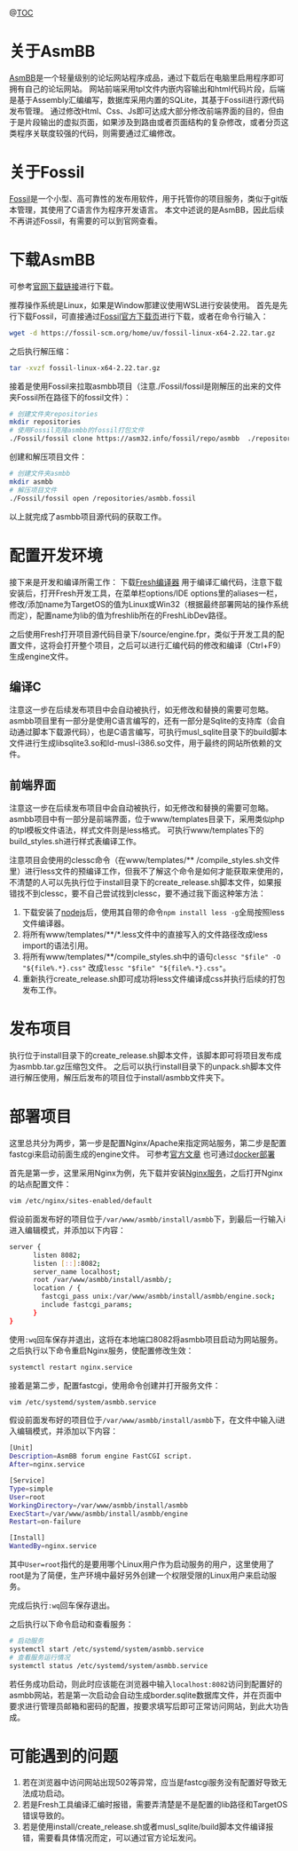 @[TOC](AsmBB介绍——一个轻量级的论坛网站程序成品)

# 关于AsmBB

[AsmBB](https://asmbb.org/)是一个轻量级别的论坛网站程序成品，通过下载后在电脑里启用程序即可拥有自己的论坛网站。
网站前端采用tpl文件内嵌内容输出和html代码片段，后端是基于Assembly汇编编写，数据库采用内置的SQLite，其基于Fossil进行源代码发布管理。
通过修改Html、Css、Js即可达成大部分修改前端界面的目的，但由于是片段输出的虚拟页面，如果涉及到路由或者页面结构的复杂修改，或者分页这类程序关联度较强的代码，则需要通过汇编修改。

# 关于Fossil

[Fossil](https://fossil-scm.org/)是一个小型、高可靠性的发布用软件，用于托管你的项目服务，类似于git版本管理，其使用了C语言作为程序开发语言。
本文中述说的是AsmBB，因此后续不再讲述Fossil，有需要的可以到官网查看。

# 下载AsmBB

可参考[官网下载链接](https://asm32.info/fossil/asmbb/index)进行下载。

推荐操作系统是Linux，如果是Window那建议使用WSL进行安装使用。
首先是先行下载Fossil，可直接通过[Fossil官方下载页](https://fossil-scm.org/home/uv/download.html)进行下载，或者在命令行输入：

```bash
wget -d https://fossil-scm.org/home/uv/fossil-linux-x64-2.22.tar.gz
```

之后执行解压缩：

```bash
tar -xvzf fossil-linux-x64-2.22.tar.gz
```

接着是使用Fossil来拉取asmbb项目（注意./Fossil/fossil是刚解压的出来的文件夹Fossil所在路径下的fossil文件）：

```bash
# 创建文件夹repositories
mkdir repositories
# 使用Fossil克隆asmbb的fossil打包文件
./Fossil/fossil clone https://asm32.info/fossil/repo/asmbb  ./repositories/asmbb.fossil
```

创建和解压项目文件：

```bash
# 创建文件夹asmbb
mkdir asmbb
# 解压项目文件
./Fossil/fossil open /repositories/asmbb.fossil
```

以上就完成了asmbb项目源代码的获取工作。

# 配置开发环境

接下来是开发和编译所需工作：
下载[Fresh编译器](https://fresh.flatassembler.net/index.cgi?page=content/2_download.txt)
用于编译汇编代码，注意下载安装后，打开Fresh开发工具，在菜单栏options/IDE
options里的aliases一栏，修改/添加name为TargetOS的值为Linux或Win32（根据最终部署网站的操作系统而定），配置name为lib的值为freshlib所在的FreshLibDev路径。

之后使用Fresh打开项目源代码目录下/source/engine.fpr，类似于开发工具的配置文件，这将会打开整个项目，之后可以进行汇编代码的修改和编译（Ctrl+F9）生成engine文件。

## 编译C

注意这一步在后续发布项目中会自动被执行，如无修改和替换的需要可忽略。
asmbb项目里有一部分是使用C语言编写的，还有一部分是Sqlite的支持库（会自动通过脚本下载源代码），也是C语言编写，可执行musl_sqlite目录下的build脚本文件进行生成libsqlite3.so和ld-musl-i386.so文件，用于最终的网站所依赖的文件。

## 前端界面

注意这一步在后续发布项目中会自动被执行，如无修改和替换的需要可忽略。
asmbb项目中有一部分是前端界面，位于www/templates目录下，采用类似php的tpl模板文件语法，样式文件则是less格式。
可执行www/templates下的build_styles.sh进行样式表编译工作。

注意项目会使用的clessc命令（在www/templates/**
/compile_styles.sh文件里）进行less文件的预编译工作，但我不了解这个命令是如何才能获取来使用的，不清楚的人可以先执行位于install目录下的create_release.sh脚本文件，如果报错找不到clessc，要不自己尝试找到clessc，要不通过我下面这种笨方法：

1. 下载安装了[nodejs](https://nodejs.org/)后，使用其自带的命令`npm install less -g`全局按照less文件编译器。
2. 将所有www/templates/**/*.less文件中的直接写入的文件路径改成less import的语法引用。
3. 将所有www/templates/**/compile_styles.sh中的语句`clessc "$file" -O "${file%.*}.css"`
   改成`lessc "$file" "${file%.*}.css"`。
4. 重新执行create_release.sh即可成功将less文件编译成css并执行后续的打包发布工作。

# 发布项目

执行位于install目录下的create_release.sh脚本文件，该脚本即可将项目发布成为asmbb.tar.gz压缩包文件。
之后可以执行install目录下的unpack.sh脚本文件进行解压使用，解压后发布的项目位于install/asmbb文件夹下。

# 部署项目

这里总共分为两步，第一步是配置Nginx/Apache来指定网站服务，第二步是配置fastcgi来启动前面生成的engine文件。
可参考[官方文章](https://board.asm32.info/how-to-install-asmbb-on-vps-with-nginx-and-systemd.163)
也可通过[docker部署](https://board.asm32.info/docker-support.256/#15717)

首先是第一步，这里采用Nginx为例，先下载并安装[Nginx服务](https://www.nginx-cn.net)，之后打开Nginx的站点配置文件：

```bash
vim /etc/nginx/sites-enabled/default
```

假设前面发布好的项目位于`/var/www/asmbb/install/asmbb`下，到最后一行输入i进入编辑模式，并添加以下内容：

```bash
server {
      listen 8082;
      listen [::]:8082;
      server_name localhost;
      root /var/www/asmbb/install/asmbb/;
      location / {
        fastcgi_pass unix:/var/www/asmbb/install/asmbb/engine.sock;
        include fastcgi_params;
      }
}
```

使用`:wq`回车保存并退出，这将在本地端口8082将asmbb项目启动为网站服务。
之后执行以下命令重启Nginx服务，使配置修改生效：

```bash
systemctl restart nginx.service
```

接着是第二步，配置fastcgi，使用命令创建并打开服务文件：

```bash
vim /etc/systemd/system/asmbb.service
```

假设前面发布好的项目位于`/var/www/asmbb/install/asmbb`下，在文件中输入i进入编辑模式，并添加以下内容：

```bash
[Unit]
Description=AsmBB forum engine FastCGI script.
After=nginx.service

[Service]
Type=simple
User=root
WorkingDirectory=/var/www/asmbb/install/asmbb
ExecStart=/var/www/asmbb/install/asmbb/engine
Restart=on-failure

[Install]
WantedBy=nginx.service
```

其中`User=root`指代的是要用哪个Linux用户作为启动服务的用户，这里使用了root是为了简便，生产环境中最好另外创建一个权限受限的Linux用户来启动服务。

完成后执行`:wq`回车保存退出。

之后执行以下命令启动和查看服务：

```bash
# 启动服务
systemctl start /etc/systemd/system/asmbb.service
# 查看服务运行情况
systemctl status /etc/systemd/system/asmbb.service
```

若任务成功启动，则此时应该能在浏览器中输入`localhost:8082`访问到配置好的asmbb网站，若是第一次启动会自动生成border.sqlite数据库文件，并在页面中要求进行管理员邮箱和密码的配置，按要求填写后即可正常访问网站，到此大功告成。

# 可能遇到的问题

1. 若在浏览器中访问网站出现502等异常，应当是fastcgi服务没有配置好导致无法成功启动。
2. 若是Fresh工具编译汇编时报错，需要弄清楚是不是配置的lib路径和TargetOS错误导致的。
3. 若是使用install/create_release.sh或者musl_sqlite/build脚本文件编译报错，需要看具体情况而定，可以通过官方论坛发问。
